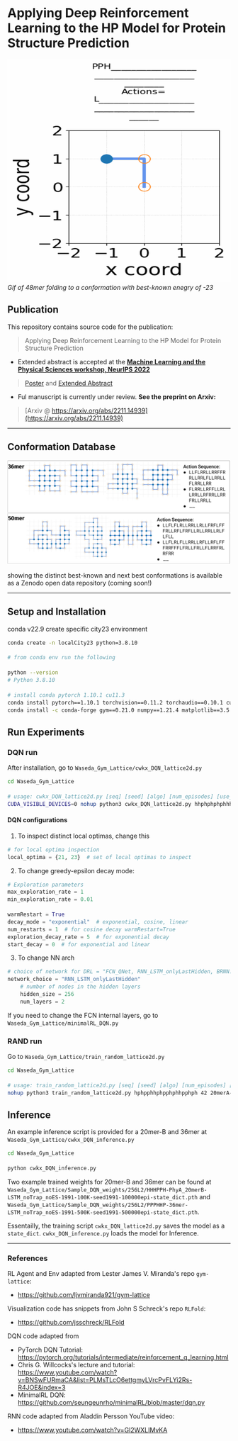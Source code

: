 # Applying Deep Reinforcement Learning to the HP Model for Protein Structure Prediction

![48mer-Energy23-GIF](./48mer_E23.gif)
_Gif of 48mer folding to a conformation with best-known enegry of -23_

## Publication

This repository contains source code for the publication:
> Applying Deep Reinforcement Learning to the HP Model for Protein Structure Prediction

- Extended abstract is accepted at the **[Machine Learning and the Physical Sciences workshop, NeurIPS 2022](https://ml4physicalsciences.github.io/2022/)**

> [Poster](https://neurips.cc/media/PosterPDFs/NeurIPS%202022/56887.png) and [Extended Abstract](https://ml4physicalsciences.github.io/2022/files/NeurIPS_ML4PS_2022_20.pdf)

- Ful manuscript is currently under review. **See the preprint on Arxiv:**

> [Arxiv @ https://arxiv.org/abs/2211.14939](https://arxiv.org/abs/2211.14939)

---

## Conformation Database

![Conformation-DB](./conf_db.png)

showing the distinct best-known and next best conformations is available as a Zenodo open data repository (coming soon!)


---
## Setup and Installation

conda v22.9 create specific city23 environment

```sh
conda create -n localCity23 python=3.8.10

# from conda env run the following

python --version
# Python 3.8.10

# install conda pytorch 1.10.1 cu11.3
conda install pytorch==1.10.1 torchvision==0.11.2 torchaudio==0.10.1 cudatoolkit=11.3 -c pytorch -c conda-forge
conda install -c conda-forge gym==0.21.0 numpy==1.21.4 matplotlib==3.5.0 scikit-learn==1.0.1 scipy==1.7.3 prettytable==2.4.0
```

## Run Experiments

### DQN run

After installation, go to `Waseda_Gym_Lattice/cwkx_DQN_lattice2d.py`

```sh
cd Waseda_Gym_Lattice

# usage: cwkx_DQN_lattice2d.py [seq] [seed] [algo] [num_episodes] [use_early_stop]..
CUDA_VISIBLE_DEVICES=0 nohup python3 cwkx_DQN_lattice2d.py hhphphphphhhhphppphppphpppphppphppphphhhhphphphphh 42 50mer-DQN-Seed42-600K 600000 0 &
```

#### DQN configurations

1. To inspect distinct local optimas, change this
```py
# for local optima inspection
local_optima = {21, 23}  # set of local optimas to inspect
```

2. To change greedy-epsilon decay mode:
```py
# Exploration parameters
max_exploration_rate = 1
min_exploration_rate = 0.01

warmRestart = True
decay_mode = "exponential"  # exponential, cosine, linear
num_restarts = 1  # for cosine decay warmRestart=True
exploration_decay_rate = 5  # for exponential decay
start_decay = 0  # for exponential and linear
```

3. To change NN arch
```py
# choice of network for DRL = "FCN_QNet, RNN_LSTM_onlyLastHidden, BRNN..."
network_choice = "RNN_LSTM_onlyLastHidden"
    # number of nodes in the hidden layers
    hidden_size = 256
    num_layers = 2
```
If you need to change the FCN internal layers, go to `Waseda_Gym_Lattice/minimalRL_DQN.py`

### RAND run

Go to `Waseda_Gym_Lattice/train_random_lattice2d.py`

```sh
cd Waseda_Gym_Lattice

# usage: train_random_lattice2d.py [seq] [seed] [algo] [num_episodes] [use_early_stop]...
nohup python3 train_random_lattice2d.py hphpphhphpphphhpphph 42 20merA-RAND-Seed42-100K 100000 0 &
```

## Inference

An example inference script is provided for a 20mer-B and 36mer at `Waseda_Gym_Lattice/cwkx_DQN_inference.py`

```bash
cd Waseda_Gym_Lattice

python cwkx_DQN_inference.py
```

Two example trained weights for 20mer-B and 36mer can be found at `Waseda_Gym_Lattice/Sample_DQN_weights/256L2/HHHPPH-PhyA_20merB-LSTM_noTrap_noES-1991-100K-seed1991-100000epi-state_dict.pth` and `Waseda_Gym_Lattice/Sample_DQN_weights/256L2/PPPHHP-36mer-LSTM_noTrap_noES-1991-500K-seed1991-500000epi-state_dict.pth`.

Essentailly, the training script `cwkx_DQN_lattice2d.py` saves the model as a `state_dict`.
`cwkx_DQN_inference.py` loads the model for Inference.

---

### References

RL Agent and Env adapted from Lester James V. Miranda's repo `gym-lattice`:
- https://github.com/ljvmiranda921/gym-lattice

Visualization code has snippets from John S Schreck's repo `RLFold`:
- https://github.com/jsschreck/RLFold

DQN code adapted from
- PyTorch DQN Tutorial: https://pytorch.org/tutorials/intermediate/reinforcement_q_learning.html
- Chris G. Willcocks's lecture and tutorial: https://www.youtube.com/watch?v=BNSwFURmaCA&list=PLMsTLcO6ettgmyLVrcPvFLYi2Rs-R4JOE&index=3
- MinimalRL DQN: https://github.com/seungeunrho/minimalRL/blob/master/dqn.py

RNN code adapted from Aladdin Persson YouTube video:
- https://www.youtube.com/watch?v=Gl2WXLIMvKA

<!-- ## Misc

The related work by Jafari et al. 2020 was not compared over integrity concerns. Please see **the PubPeer entry**: https://pubpeer.com/publications/E61AA803C8CB422EC4C05A6C39D87E -->
